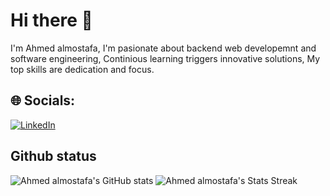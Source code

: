# Hi there 👋
I'm Ahmed almostafa, I'm pasionate about backend web developemnt and software engineering, Continious learning triggers innovative solutions, My top skills are dedication and focus.

## 🌐 Socials:
[![LinkedIn](https://img.shields.io/badge/LinkedIn-%230077B5.svg?logo=linkedin&logoColor=white)](https://www.linkedin.com/in/mohamed-tarigg/) 
## Github status 
![Ahmed almostafa's GitHub stats](https://github-readme-stats.vercel.app/api?username=darkmedo20&theme=dark&show_icons=true&hide_border=false)
![Ahmed almostafa's Stats Streak](https://github-readme-streak-stats.herokuapp.com/?user=darkmedo20&theme=dark&hide_border=false)
<!-- ![Top Langs](https://github-readme-stats.vercel.app/api/top-langs/?username=darkmedo20&theme=dark&hide_border=false&layout=compact) -->
